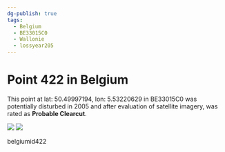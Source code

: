 ```yaml
---
dg-publish: true
tags:
  - Belgium
  - BE33015C0
  - Wallonie
  - lossyear205
---
```


# Point 422 in Belgium

This point at lat: 50.49997194, lon: 5.53220629 in BE33015C0 was potentially disturbed in 2005 and after evaluation of satellite imagery, was rated as **Probable Clearcut**.

<div class='juxtapose' data-showcredits='false'>
<img src='https://baserow-backend-production20240528124524339000000001.s3.amazonaws.com/user_files/ryxdD6Jl2wr7voCL7Y7qx2XzCUpMq2Tz_cf4a1e2c3b9743fb0d2a86212ca36a5e49f17ed5bd73202989d6ff884834a015.png' data-label='September 2003' />
<img src='https://baserow-backend-production20240528124524339000000001.s3.amazonaws.com/user_files/mVQ9VWY9bDutCDqVN5ik1vMvHe3Ckcwy_cce788ac00a87a5d4b301721050130451156d8920761888a4424b3110f1c19f1.png' data-label='July 2009' />
</div>

belgiumid422